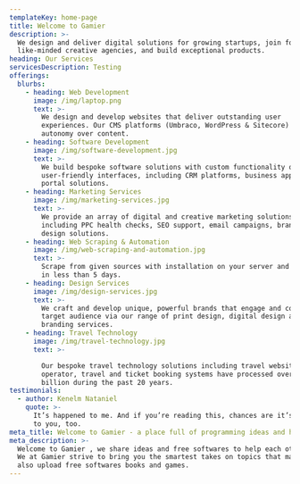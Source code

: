 ```yaml
---
templateKey: home-page
title: Welcome to Gamier
description: >-
  We design and deliver digital solutions for growing startups, join forces with
  like-minded creative agencies, and build exceptional products.
heading: Our Services
servicesDescription: Testing
offerings:
  blurbs:
    - heading: Web Development
      image: /img/laptop.png
      text: >-
        We design and develop websites that deliver outstanding user
        experiences. Our CMS platforms (Umbraco, WordPress & Sitecore) give you
        autonomy over content.
    - heading: Software Development
      image: /img/software-development.jpg
      text: >-
        We build bespoke software solutions with custom functionality on
        user-friendly interfaces, including CRM platforms, business apps and web
        portal solutions.
    - heading: Marketing Services
      image: /img/marketing-services.jpg
      text: >-
        We provide an array of digital and creative marketing solutions
        including PPC health checks, SEO support, email campaigns, branding and
        design solutions.
    - heading: Web Scraping & Automation
      image: /img/web-scraping-and-automation.jpg
      text: >-
        Scrape from given sources with installation on your server and testing
        in less than 5 days.
    - heading: Design Services
      image: /img/design-services.jpg
      text: >-
        We craft and develop unique, powerful brands that engage and compel your
        target audience via our range of print design, digital design and
        branding services.
    - heading: Travel Technology
      image: /img/travel-technology.jpg
      text: >-

        Our bespoke travel technology solutions including travel websites, tour
        operator, travel and ticket booking systems have processed over £1.5
        billion during the past 20 years.
testimonials:
  - author: Kenelm Nataniel
    quote: >-
      It’s happened to me. And if you’re reading this, chances are it’s happened
      to you, too.
meta_title: Welcome to Gamier - a place full of programming ideas and hacks
meta_description: >-
  Welcome to Gamier , we share ideas and free softwares to help each other grow.
  We at Gamier strive to bring you the smartest takes on topics that matter. We
  also upload free softwares books and games.
---
```



